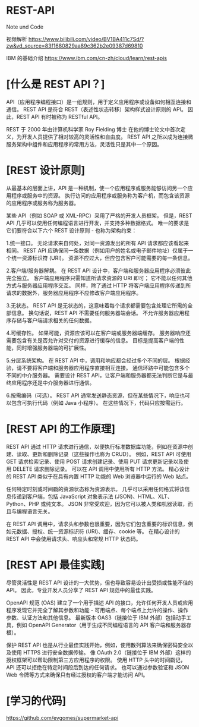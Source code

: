 # REST-API
Note und Code

视频解析
https://www.bilibili.com/video/BV1BA411c7Sd/?zw&vd_source=83f1680829aa89c362b2e09387d69810

IBM 的基础介绍
https://www.ibm.com/cn-zh/cloud/learn/rest-apis

# [什么是 REST API？]

API（应用程序编程接口）是一组规则，用于定义应用程序或设备如何相互连接和通信。 REST API 是符合 REST（表述性状态转移）架构样式设计原则的 API。 因此，REST API 有时被称为 RESTful API。

REST 于 2000 年由计算机科学家 Roy Fielding 博士 在他的博士论文中首次定义，为开发人员提供了相对较高的灵活性和自由度。 REST API 之所以成为连接微服务架构中组件和应用程序的常用方法，灵活性只是其中一个原因。

# [REST 设计原则]

从最基本的层面上讲，API 是一种机制，使一个应用程序或服务能够访问另一个应用程序或服务中的资源。 执行访问的应用程序或服务称为客户机，而包含该资源的应用程序或服务称为服务器。

某些 API（例如 SOAP 或 XML-RPC）采用了严格的开发人员框架。 但是，REST API 几乎可以使用任何编程语言进行开发，并支持多种数据格式。 唯一的要求是它们要符合以下六个 REST 设计原则 - 也称为架构约束：

1.统一接口。 无论请求来自何处，对同一资源发出的所有 API 请求都应该看起来相同。 REST API 应确保同一条数据（例如用户的姓名或电子邮件地址）仅属于一个统一资源标识符 (URI)。 资源不应过大，但应包含客户可能需要的每一条信息。

2.客户端/服务器解耦。 在 REST API 设计中，客户端和服务器应用程序必须彼此完全独立。 客户端应用程序只需知道所请求资源的 URI 即可； 它不能以任何其他方式与服务器应用程序交互。 同样，除了通过 HTTP 将客户端应用程序传递到所请求的数据外，服务器应用程序不应修改客户端应用程序。

3.无状态。 REST API 是无状态的，这意味着每个请求都需要包含处理它所需的全部信息。 换句话说，REST API 不需要任何服务器端会话。 不允许服务器应用程序存储与客户端请求相关的任何数据。

4.可缓存性。 如果可能，资源应该可以在客户端或服务器端缓存。 服务器响应还需要包含有关是否允许对交付的资源进行缓存的信息。 目标是提高客户端的性能，同时增强服务器端的可扩展性。

5.分层系统架构。 在 REST API 中，调用和响应都会经过多个不同的层。 根据经验，请不要将客户端和服务器应用程序直接相互连接。 通信环路中可能包含多个不同的中介服务器。 需要设计 REST API，让客户端和服务器都无法判断它是与最终应用程序还是中介服务器进行通信。

6.按需编码（可选）。 REST API 通常发送静态资源，但在某些情况下，响应也可以包含可执行代码（例如 Java 小程序）。 在这些情况下，代码只应按需运行。

# [REST API 的工作原理]

REST API 通过 HTTP 请求进行通信，以便执行标准数据库功能，例如在资源中创建、读取、更新和删除记录（这些操作也称为 CRUD）。 例如，REST API 可使用 GET 请求检索记录、使用 POST 请求创建记录、使用 PUT 请求更新记录以及使用 DELETE 请求删除记录。 可以在 API 调用中使用所有 HTTP 方法。 精心设计的 REST API 类似于在具有内置 HTTP 功能的 Web 浏览器中运行的 Web 站点。

任何特定时刻或时间戳的资源状态称为资源表示。 几乎可以采用任何格式将该信息传递到客户端，包括 JavaScript 对象表示法 (JSON)、HTML、XLT、Python、PHP 或纯文本。 JSON 非常受欢迎，因为它可以被人类和机器读取，而且与编程语言无关。

在 REST API 调用中，请求头和参数也很重要，因为它们包含重要的标识信息，例如元数据、授权、统一资源标识符 (URI)、缓存、cookie 等。 在精心设计的 REST API 中会使用请求头、响应头和常规 HTTP 状态码。

# [REST API 最佳实践]

尽管灵活性是 REST API 设计的一大优势，但也导致容易设计出受损或性能不佳的 API。 因此，专业开发人员分享了 REST API 规范中的最佳实践。

OpenAPI 规范 (OAS) 建立了一个用于描述 API 的接口，允许任何开发人员或应用程序发现它并完全了解其参数和功能 - 可用端点、每个端点上允许的操作、操作参数、认证方法和其他信息。 最新版本 OAS3（链接位于 IBM 外部）包括动手工具，例如 OpenAPI Generator（用于生成不同编程语言的 API 客户端和服务器存根）。

保护 REST API 也是从行业最佳实践开始，例如，使用散列算法来确保密码安全以及使用 HTTPS 进行安全数据传输。 像 OAuth 2.0（链接位于 IBM 外部）这样的授权框架可以帮助限制第三方应用程序的权限。 使用 HTTP 头中的时间戳记，API 还可以拒绝在特定时间段后到达的任何请求。 也可以通过参数验证和 JSON Web 令牌等方式来确保只有经过授权的客户端才能访问 API。

# [学习的代码]

https://github.com/evgomes/supermarket-api

